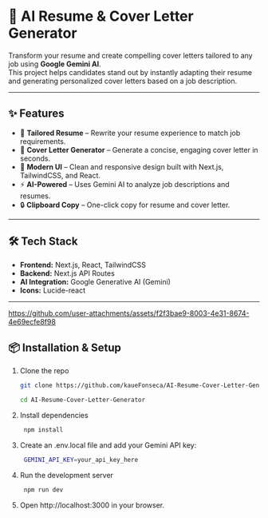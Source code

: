# 🚀 AI Resume & Cover Letter Generator  

Transform your resume and create compelling cover letters tailored to any job using **Google Gemini AI**.  
This project helps candidates stand out by instantly adapting their resume and generating personalized cover letters based on a job description.  

---

## ✨ Features  
- 📄 **Tailored Resume** – Rewrite your resume experience to match job requirements.  
- 📝 **Cover Letter Generator** – Generate a concise, engaging cover letter in seconds.  
- 🎨 **Modern UI** – Clean and responsive design built with Next.js, TailwindCSS, and React.  
- ⚡ **AI-Powered** – Uses Gemini AI to analyze job descriptions and resumes.  
- 🔒 **Clipboard Copy** – One-click copy for resume and cover letter.  

---  

## 🛠️ Tech Stack  
- **Frontend:** Next.js, React, TailwindCSS  
- **Backend:** Next.js API Routes  
- **AI Integration:** Google Generative AI (Gemini)  
- **Icons:** Lucide-react  

---


https://github.com/user-attachments/assets/f2f3bae9-8003-4e31-8674-4e69ecfe8f98


## 📦 Installation & Setup  

1. Clone the repo  
   ```bash
   git clone https://github.com/kaueFonseca/AI-Resume-Cover-Letter-Generator.git
   ```
   ```bash
   cd AI-Resume-Cover-Letter-Generator
   ```
2. Install dependencies
   ```bash
    npm install
   ```
3. Create an .env.local file and add your Gemini API key:
   ```bash
    GEMINI_API_KEY=your_api_key_here
   ```
4. Run the development server
   ```bash
    npm run dev
   ```
5. Open http://localhost:3000 in your browser.

   
